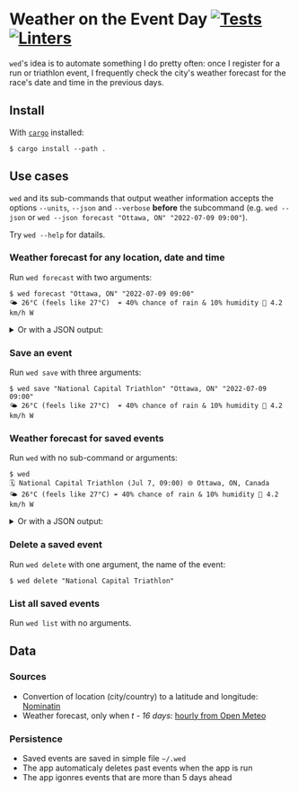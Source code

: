# Weather on the Event Day [![Tests](https://github.com/cuducos/wed/actions/workflows/tests.yml/badge.svg)](https://github.com/cuducos/wed/actions/workflows/tests.yml) [![Linters](https://github.com/cuducos/wed/actions/workflows/linters.yml/badge.svg)](https://github.com/cuducos/wed/actions/workflows/linters.yml)

`wed`'s idea is to automate something I do pretty often: once I register for a run or triathlon event, I frequently check the city's weather forecast for the race's date and time in the previous days.

## Install

With [`cargo`](https://www.rust-lang.org/) installed:

```console
$ cargo install --path .
```

## Use cases

`wed` and its sub-commands that output weather information accepts the options `--units`, `--json` and `--verbose` **before** the subcommand (e.g. `wed --json` or `wed --json forecast "Ottawa, ON" "2022-07-09 09:00"`).

Try `wed --help` for datails.

### Weather forecast for any location, date and time

Run `wed forecast` with two arguments:

```console
$ wed forecast "Ottawa, ON" "2022-07-09 09:00"
🌤 26°C (feels like 27°C)  ☔ 40% chance of rain & 10% humidity 💨 4.2 km/h W
```

<details>

<summary>Or with a JSON output:</summary>

```console
$ wed --json forecast "Ottawa, ON" "2022-07-09 09:00"
{
    "name": null,
    "location": "Ottawa, CA",
    "units": "Metric",
    "icon": "\u26c5",
    "date": "2023-05-28 07:00:00",
    "weather_code": 3,
    "probability_of_precipitation": 13,
    "temperature": 17.4,
    "feels_like": 17.8,
    "humidity": 90,
    "wind_speed": 10.8,
    "wind_direction": 244
}
```
    
</details>

### Save an event

Run `wed save` with three arguments:

```console
$ wed save "National Capital Triathlon" "Ottawa, ON" "2022-07-09 09:00"
🌤 26°C (feels like 27°C)  ☔ 40% chance of rain & 10% humidity 💨 4.2 km/h W
```

### Weather forecast for saved events

Run `wed` with no sub-command or arguments:

```console
$ wed
🗓 National Capital Triathlon (Jul 7, 09:00) 🌐 Ottawa, ON, Canada
🌤 26°C (feels like 27°C) ☔ 40% chance of rain & 10% humidity 💨 4.2 km/h W
```

<details>

<summary>Or with a JSON output:</summary>

```console
$ wed --json
[
    {
        "name": null,
        "location": "Ottawa, CA",
        "units": "Metric",
        "icon": "\u26c5",
        "date": "2023-05-28 07:00:00",
        "weather_code": 3,
        "probability_of_precipitation": 13,
        "temperature": 17.4,
        "feels_like": 17.8,
        "humidity": 90,
        "wind_speed": 10.8,
        "wind_direction": 244
    }
]
```

</details>

### Delete a saved event

Run `wed delete` with one argument, the name of the event:

```console
$ wed delete "National Capital Triathlon"
```

### List all saved events

Run `wed list` with no arguments.

## Data

### Sources

* Convertion of location (city/country) to a latitude and longitude: [Nominatin](https://wiki.openstreetmap.org/wiki/Nominatim)
* Weather forecast, only when _t - 16 days_: [hourly from Open Meteo](https://open-meteo.com/en/docs)

### Persistence

* Saved events are saved in simple file `~/.wed`
* The app automaticaly deletes past events when the app is run
* The app igonres events that are more than 5 days ahead
